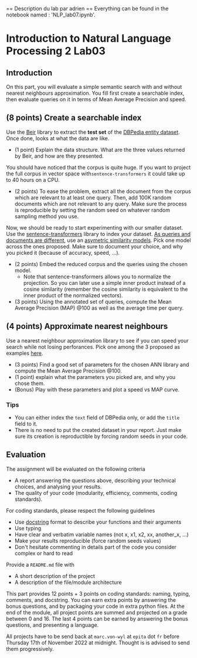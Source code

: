 == Description du lab par adrien ==
Everything can be found in the notebook named : 'NLP_lab07.ipynb'.

# Introduction to Natural Language Processing 2 Lab03

## Introduction

On this part, you will evaluate a simple semantic search with and without nearest neighbours approximation. You fill first create a searchable index, then evaluate queries on it in terms of Mean Average Precision and speed.

## **(8 points)** Create a searchable index

Use the [Beir](https://github.com/beir-cellar/beir) library to extract the **test set** of the [DBPedia entity dataset](https://github.com/UKPLab/beir#beers-available-datasets). Once done, looks at what the data are like.
* (1 point) Explain the data structure. What are the three values returned by Beir, and how are they presented.

You should have noticed that the corpus is quite huge. If you want to project the full corpus in vector space with`sentence-transformers` it could take up to 40 hours on a CPU.
* (2 points) To ease the problem,  extract all the document from the corpus which are relevant to at least one query. Then, add 100K random documents which are not relevant to any query. Make sure the process is reproducible by setting the random seed on whatever random sampling method you use.

Now, we should be ready to start experimenting with our smaller dataset. Use the [sentence-transformers](https://www.sbert.net/) library to index your dataset. [As queries and documents are different](https://www.sbert.net/examples/applications/semantic-search/README.html#symmetric-vs-asymmetric-semantic-search), use an [asymetric similarity models](https://www.sbert.net/docs/pretrained-models/msmarco-v3.html). Pick one model across the ones proposed. Make sure to document your choice, and why you picked it (because of accuracy, speed, ...).
* (2 points) Embed the reduced corpus and the queries using the chosen model.
    * Note that sentence-transformers allows you to normalize the projection. So you can later use a simple inner product instead of a cosine similarity (remember the cosine similarity is equivalent to the inner product of the normalized vectors).
* (3 points) Using the annotated set of queries, compute the Mean Average Precision (MAP) @100 as well as the average time per query.

## **(4 points)** Approximate nearest neighbours

Use a nearest neighbour approximation library to see if you can speed your search while not losing perforances. Pick one among the 3 proposed as examples [here](https://www.sbert.net/examples/applications/semantic-search/README.html#approximate-nearest-neighbor). 
* (3 points) Find a good set of parameters for the chosen ANN library and compute the Mean Average Precision @100.
* (1 point) explain what the parameters you picked are, and why you chose them.
* (Bonus) Play with these parameters and plot a speed vs MAP curve.

### Tips

* You can either index the `text` field of DBPedia only, or add the `title` field to it.
* There is no need to put the created dataset in your report. Just make sure its creation is reproductible by forcing random seeds in your code.

## Evaluation

The assignment will be evaluated on the following criteria

* A report answering the questions above, describing your technical choices, and analysing your results.
* The quality of your code (modularity, efficiency, comments, coding standards).

For coding standards, please respect the following guidelines
* Use [docstring](https://www.programiz.com/python-programming/docstrings) format to describe your functions and their arguments
* Use typing
* Have clear and verbatim variable names (not x, x1, x2, xx, another_x, ...)
* Make your results reproducible (force random seeds values)
* Don't hesitate commenting in details part of the code you consider complex or hard to read

Provide a `README.md` file with 
* A short description of the project
* A description of the file/module architecture

This part provides 12 points + 3 points on coding standards: naming, typing, comments, and docstring. You can earn extra points by answering the bonus questions, and by packaging your code in extra python files. At the end of the module, all project points are summed and projected on a grade between 0 and 16. The last 4 points can be earned by answering the bonus questions, and presenting a language.

All projects have to be send back at `marc.von-wyl` at `epita` dot `fr` before Thursday 17th of November 2022 at midnight. Thought is is advised to send them progressively.